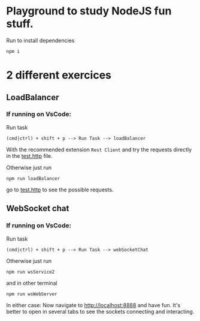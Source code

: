 # Playground to study NodeJS fun stuff.
Run to install dependencies

`npm i` 

# 2 different exercices

## LoadBalancer
### If running on VsCode:
Run task 

`(cmd|ctrl) + shift + p --> Run Task --> loadBalancer` 

With the recommended extension `Rest Client`  and try the requests directly in the [test.http](./src/loadBalancer/test.http) file.
<br>

Otherwise just run

  `npm run loadBalancer`

go to [test.http](./src/loadBalancer/test.http) to see the possible requests.


## WebSocket chat
### If running on VsCode:
Run task 

`(cmd|ctrl) + shift + p --> Run Task --> webSocketChat` 

Otherwise just run

 `npm run wsService2`

and in other terminal

`npm run wsWebServer`

In either case: Now navigate to [http://localhost:8888](http://localhost:8888) and have fun.
It's better to open in several tabs to see the sockets connecting and interacting.